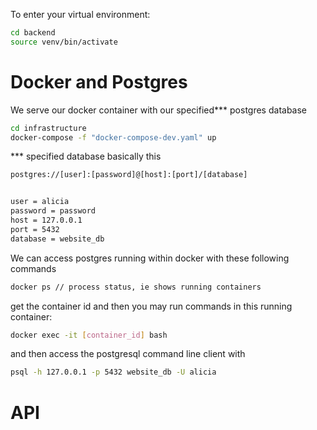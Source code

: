 To enter your virtual environment:
```bash
cd backend
source venv/bin/activate
```

# Docker and Postgres

We serve our docker container with our specified*** postgres database
```bash
cd infrastructure
docker-compose -f "docker-compose-dev.yaml" up
```
*** specified database basically this
```bash
postgres://[user]:[password]@[host]:[port]/[database]


user = alicia
password = password
host = 127.0.0.1
port = 5432
database = website_db
```


We can access postgres running within docker with these following commands
```bash
docker ps // process status, ie shows running containers
```
get the container id and then you may run commands in this running container:
```bash
docker exec -it [container_id] bash
```
and then access the postgresql command line client with
```bash
psql -h 127.0.0.1 -p 5432 website_db -U alicia
```

# API
